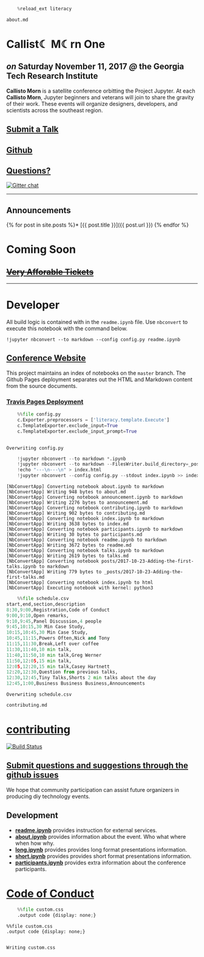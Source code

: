 

```python
    %reload_ext literacy
```


```python
about.md
```



# Callist☾ M☾rn One

## _on_ Saturday November 11, 2017 _@_ the Georgia Tech Research Institute

__Callisto Morn__ is a satellite conference orbitting the Project Jupyter.  At each __Callisto Morn__, Jupyter beginners and veterans will join to share the gravity of their work.  These events will organize designers, developers, and scientists across the southeast region.

## [Submit a Talk](https://docs.google.com/forms/d/e/1FAIpQLSfY1c4y2vLE-q3VMBjOpvTi4pK5D6Q9KudNk25AsxQUjsT3eA/viewform)


## [Github](https://github.com/callisto-morns/one) 


## [Questions?](https://github.com/callisto-morns/one/issues) 

[![Gitter chat](https://badges.gitter.im/callisto-one/Lobby.png)](https://gitter.im/callisto-one/Lobby)

---
## Announcements

{% for post in site.posts %}* [{{ post.title }}]({{ post.url }})
{% endfor %}
# Coming Soon

## ~~[Very Afforable Tickets]()~~



---

# Developer

All build logic is contained with in the `readme.ipynb` file.  Use `nbconvert` to execute this notebook with the command below.

    !jupyter nbconvert --to markdown --config config.py readme.ipynb
    
## [Conference Website](https://tonyfast.github.io/callistory/)


This project maintains an index of notebooks on the `master` branch.  The Github Pages deployment separates out the HTML and Markdown content from the source documents.   

### [Travis Pages Deployment](https://docs.travis-ci.com/user/deployment/pages/)


```python
    %%file config.py
    c.Exporter.preprocessors = ['literacy.template.Execute']
    c.TemplateExporter.exclude_input=True
    c.TemplateExporter.exclude_input_prompt=True
    
```

    Overwriting config.py



```python
    !jupyter nbconvert --to markdown *.ipynb 
    !jupyter nbconvert --to markdown --FilesWriter.build_directory=_posts posts/2017-*.ipynb 
    !echo "---\n---\n" > index.html
    !jupyter nbconvert --config config.py --stdout index.ipynb >> index.html
```

    [NbConvertApp] Converting notebook about.ipynb to markdown
    [NbConvertApp] Writing 948 bytes to about.md
    [NbConvertApp] Converting notebook announcement.ipynb to markdown
    [NbConvertApp] Writing 2276 bytes to announcement.md
    [NbConvertApp] Converting notebook contributing.ipynb to markdown
    [NbConvertApp] Writing 902 bytes to contributing.md
    [NbConvertApp] Converting notebook index.ipynb to markdown
    [NbConvertApp] Writing 3638 bytes to index.md
    [NbConvertApp] Converting notebook participants.ipynb to markdown
    [NbConvertApp] Writing 30 bytes to participants.md
    [NbConvertApp] Converting notebook readme.ipynb to markdown
    [NbConvertApp] Writing 3672 bytes to readme.md
    [NbConvertApp] Converting notebook talks.ipynb to markdown
    [NbConvertApp] Writing 2619 bytes to talks.md
    [NbConvertApp] Converting notebook posts/2017-10-23-Adding-the-first-talks.ipynb to markdown
    [NbConvertApp] Writing 779 bytes to _posts/2017-10-23-Adding-the-first-talks.md
    [NbConvertApp] Converting notebook index.ipynb to html
    [NbConvertApp] Executing notebook with kernel: python3



```python
    %%file schedule.csv
start,end,section,description
8:30,9:00,Registration,Code of Conduct
9:00,9:10,Open remarks,
9:10,9:45,Panel Discussion,4 people
9:45,10:15,30 Min Case Study,
10:15,10:45,30 Min Case Study,
10:45,11:15,Powers Often,Nick and Tony
11:15,11:30,Break,Left over coffee
11:30,11:40,10 min talk,
11:40,11:50,10 min talk,Greg Werner
11:50,12:05,15 min talk,
12:05,12:20,15 min talk,Casey Hartnett
12:20,12:30,Question from previous talks,
12:30,12:45,Tiny Talks,Shorts 2 min talks about the day
12:45,1:00,Business Business Business,Announcements
```

    Overwriting schedule.csv



```python
contributing.md
```



# [contributing](contributing.ipynb)

[![Build Status](https://travis-ci.org/tonyfast/callistory.svg?branch=master)](https://travis-ci.org/tonyfast/callistory)

## [Submit questions and suggestions through the github issues](https://github.com/tonyfast/callistory/issues)

We hope that community participation can assist future organizers in producing diy technology events.

## Development

* __[readme.ipynb](readme.ipynb)__ provides instruction for external services.
* __[about.ipynb](about.ipynb)__ provides information about the event.  Who what where when how why.
* __[long.ipynb](long.ipynb)__ provides provides long format presentations information.
* __[short.ipynb](short.ipynb)__ provides provides short format presentations information.
* __[participants.ipynb](participants.ipynb)__ provides extra information about the conference participants.

# [Code of Conduct](code_of_conduct.md)




```python
    %%file custom.css
    .output code {display: none;}
```


    %%file custom.css
    .output code {display: none;}


    Writing custom.css

